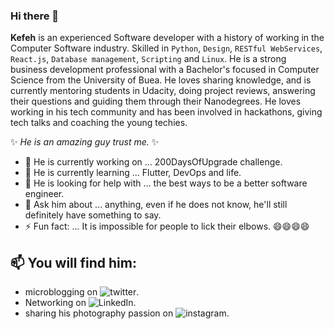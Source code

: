 ### Hi there 👋

**Kefeh** is an experienced Software developer with a history of working in the Computer Software industry. Skilled in `Python`, `Design`, `RESTful WebServices`, `React.js`,  `Database management`, `Scripting` and `Linux`. He is a strong business development professional with a Bachelor's focused in Computer Science from the University of Buea. He loves sharing knowledge, and is currently mentoring students in Udacity, doing project reviews, answering their questions and guiding them through their Nanodegrees. He loves working in his tech community and has been involved in hackathons, giving tech talks and coaching the young techies.


✨ _He is an amazing guy trust me._ ✨

- 🔭 He is currently working on ... 200DaysOfUpgrade challenge.
- 🌱 He is currently learning ... Flutter, DevOps and life.
- 🤔 He is looking for help with ... the best ways to be a better software engineer.
- 💬 Ask him about ... anything, even if he does not know, he'll still definitely have something to say.
- ⚡ Fun fact: ... It is impossible for people to lick their elbows. 😄😄😄😄

## 📫 You will find him: 
  - microblogging on ![twitter](https://twitter.com/KefehCollins).
  - Networking on ![LinkedIn](https://www.linkedin.com/in/kefeh-collins/).
  - sharing his photography passion on ![instagram](https://www.instagram.com/kefscloseuplife).
